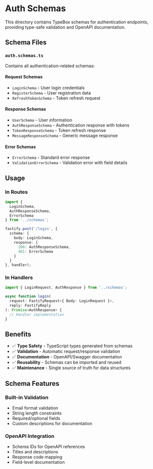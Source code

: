 # Auth Schemas

This directory contains TypeBox schemas for authentication endpoints, providing type-safe validation and OpenAPI documentation.

## Schema Files

### `auth.schemas.ts`
Contains all authentication-related schemas:

#### Request Schemas
- `LoginSchema` - User login credentials
- `RegisterSchema` - User registration data
- `RefreshTokenSchema` - Token refresh request

#### Response Schemas
- `UserSchema` - User information
- `AuthResponseSchema` - Authentication response with tokens
- `TokenResponseSchema` - Token refresh response
- `MessageResponseSchema` - Generic message response

#### Error Schemas
- `ErrorSchema` - Standard error response
- `ValidationErrorSchema` - Validation error with field details

## Usage

### In Routes
```typescript
import {
  LoginSchema,
  AuthResponseSchema,
  ErrorSchema
} from '../schemas';

fastify.post('/login', {
  schema: {
    body: LoginSchema,
    response: {
      200: AuthResponseSchema,
      401: ErrorSchema
    }
  }
}, handler);
```

### In Handlers
```typescript
import { LoginRequest, AuthResponse } from '../schemas';

async function login(
  request: FastifyRequest<{ Body: LoginRequest }>,
  reply: FastifyReply
): Promise<AuthResponse> {
  // Handler implementation
}
```

## Benefits

- ✅ **Type Safety** - TypeScript types generated from schemas
- ✅ **Validation** - Automatic request/response validation
- ✅ **Documentation** - OpenAPI/Swagger documentation
- ✅ **Reusability** - Schemas can be imported and reused
- ✅ **Maintenance** - Single source of truth for data structures

## Schema Features

### Built-in Validation
- Email format validation
- String length constraints
- Required/optional fields
- Custom descriptions for documentation

### OpenAPI Integration
- Schema IDs for OpenAPI references
- Titles and descriptions
- Response code mapping
- Field-level documentation
